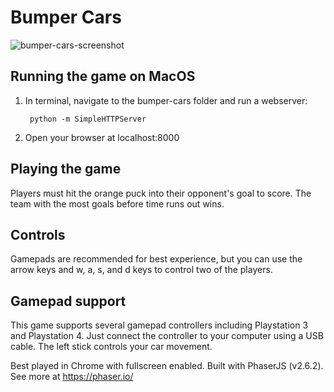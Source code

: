 # Bumper Cars

![bumper-cars-screenshot](https://user-images.githubusercontent.com/9968431/58524591-bc8dd500-8196-11e9-8a19-214770c0bb79.jpg)

## Running the game on MacOS

1. In terminal, navigate to the bumper-cars folder and run a webserver:

        python -m SimpleHTTPServer

2. Open your browser at localhost:8000

## Playing the game

Players must hit the orange puck into their opponent's goal to score. The team with the most goals before time runs out wins.

## Controls

Gamepads are recommended for best experience, but you can use the arrow keys and w, a, s, and d keys to control two of the players.

## Gamepad support

This game supports several gamepad controllers including Playstation 3 and Playstation 4. Just connect the controller to your computer using a USB cable. The left stick controls your car movement.

Best played in Chrome with fullscreen enabled. Built with PhaserJS (v2.6.2). See more at https://phaser.io/
